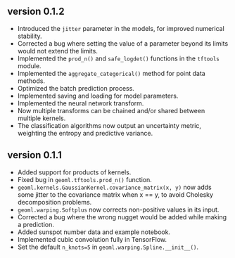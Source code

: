 ## version 0.1.2
* Introduced the `jitter` parameter in the models, for improved 
numerical stability.
* Corrected a bug where setting the value of a parameter beyond its limits
would not extend the limits.
* Implemented the `prod_n()` and `safe_logdet()` functions in the 
`tftools` module.
* Implemented the `aggregate_categorical()` method for point data methods.
* Optimized the batch prediction process.
* Implemented saving and loading for model parameters.
* Implemented the neural network transform.
* Now multiple transforms can be chained and/or shared between multiple
kernels.
* The classification algorithms now output an uncertainty metric, weighting
the entropy and predictive variance.

## version 0.1.1
* Added support for products of kernels.
* Fixed bug in `geoml.tftools.prod_n()` function.
* `geoml.kernels.GaussianKernel.covariance_matrix(x, y)` now
adds some jitter to the covariance matrix when x == y, to
avoid Cholesky decomposition problems.
* `geoml.warping.Softplus` now corrects non-positive values
in its input.
* Corrected a bug where the wrong nugget would be added
while making a prediction.
* Added sunspot number data and example notebook.
* Implemented cubic convolution fully in TensorFlow.
* Set the default `n_knots=5` in `geoml.warping.Spline.__init__()`.